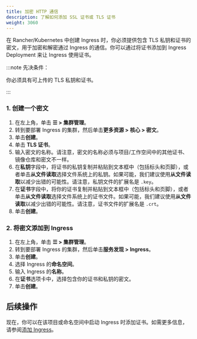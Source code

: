 ```yaml
---
title: 加密 HTTP 通信
description: 了解如何添加 SSL 证书或 TLS 证书
weight: 3060
---
```


在 Rancher/Kubernetes 中创建 Ingress 时，你必须提供包含 TLS 私钥和证书的密文，用于加密和解密通过 Ingress 的通信。你可以通过将证书添加到 Ingress Deployment 来让 Ingress 使用证书。

:::note 先决条件：

你必须具有可上传的 TLS 私钥和证书。

:::

### 1. 创建一个密文


1. 在左上角，单击 **☰ > 集群管理**。
1. 转到要部署 Ingress 的集群，然后单击**更多资源 > 核心 > 密文**。
1. 单击**创建**。
1. 单击 **TLS 证书**。
1. 输入密文的名称。请注意，密文的名称必须与项目/工作空间中的其他证书、镜像仓库和密文不一样。
1. 在**私钥**字段中，将证书的私钥复制并粘贴到文本框中（包括标头和页脚），或者单击**从文件读取**选择文件系统上的私钥。如果可能，我们建议使用**从文件读取**以减少出错的可能性。请注意，私钥文件的扩展名是 `.key`。
1. 在**证书**字段中，将你的证书复制并粘贴到文本框中（包括标头和页脚），或者单击**从文件读取**选择文件系统上的证书文件。如果可能，我们建议使用**从文件读取**以减少出错的可能性。请注意，证书文件的扩展名是 `.crt`。
1. 单击**创建**。

### 2. 将密文添加到 Ingress

1. 在左上角，单击 **☰ > 集群管理**。
1. 转到要部署 Ingress 的集群，然后单击**服务发现 > Ingress**。
1. 单击**创建**。
1. 选择 Ingress 的**命名空间**。
1. 输入 Ingress 的**名称**。
1. 在**证书**选项卡中，选择包含你的证书和私钥的密文。
1. 单击**创建**。

## 后续操作

现在，你可以在该项目或命名空间中启动 Ingress 时添加证书。如需更多信息，请参阅[添加 Ingress](load-balancer-and-ingress-controller/add-ingresses.md)。
